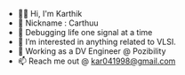 - 👋🏻 Hi, I'm Karthik
- 🤪 Nickname : Carthuu
- 🔭 Debugging life one signal at a time 
- 👀 I’m interested in anything related to VLSI.
- 🌱 Working as a DV Engineer @ Pozibility
- 📫 Reach me out @ kar041998@gmail.com 
